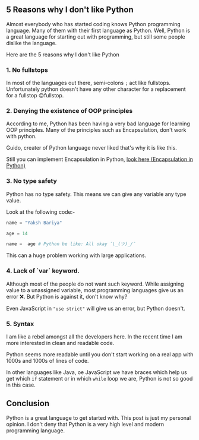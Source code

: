 ## 5 Reasons why I don't like Python

Almost everybody who has started coding knows Python programming language. Many of them with their first language as Python. Well, Python is a great language for starting out with programming, but still some people dislike the language.



Here are the 5 reasons why I don't like Python




<h3>1. No fullstops</h3>

In most of the languages out there, semi-colons `;` act like fullstops. Unfortunately python doesn't have any other character for a replacement for a fullstop 😔fullstop.



<h3>2.  Denying the existence of OOP principles</h3>


According to me, Python has been having a very bad language for learning OOP principles. Many of the principles such as Encapsulation,  don't work with python.

Guido, creater of Python language never liked that's why it is like this.

Still you can implement Encapsulation in Python, [look here (Encapsulation in Python)](https://medium.com/@manjuladube/encapsulation-abstraction-35999b0a3911)



<h3>3. No type safety</h3>


Python has no type safety. This means we can give any variable any type value.



Look at the following code:-

```python
name = "Yaksh Bariya"

age = 14

name =  age # Python be like: All okay ¯\_(ツ)_/¯

```

This can a huge problem working with large applications.





<h3>4. Lack of `var` keyword.</h3>


Although most of the people do not want such keyword. While assigning value to a unassigned variable, most programming languages give us an error ❌. But Python is against it, don't know why?



Even JavaScript in `"use strict"` will give us an error, but Python doesn't.





<h3>5. Syntax</h3>

I am like a rebel amongst all the developers here. In the recent time I am more interested in clean and readable code.

Python seems more readable until you don't start working on a real app with 1000s and 1000s of lines of code.

In other languages like Java, oe JavaScript we have braces which help us get which `if` statement or in which `while` loop we are, Python is not so good in this case.



## Conclusion

Python is a great language to get started with. This post is just my personal opinion. I don't deny that Python is a very high level and modern programming language.

